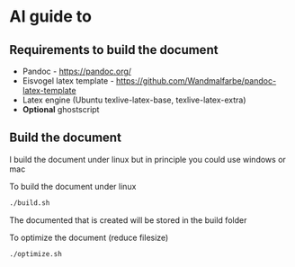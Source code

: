 # AI guide to 

## Requirements to build the document

* Pandoc - https://pandoc.org/
* Eisvogel latex template - https://github.com/Wandmalfarbe/pandoc-latex-template
* Latex engine (Ubuntu texlive-latex-base, texlive-latex-extra)
* **Optional** ghostscript

## Build the document

I build the document under linux but in principle you could use windows or mac

To build the document under linux

```bash
./build.sh
```

The documented that is created will be stored in the build folder

To optimize the document (reduce filesize)

```bash
./optimize.sh
```